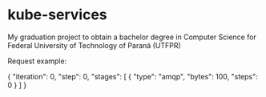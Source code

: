 # kube-services
My graduation project to obtain a bachelor degree in Computer Science for Federal University of Technology of Paraná (UTFPR)

Request example:

{
  "iteration": 0,
  "step": 0,
  "stages": [
    {
      "type": "amqp",
      "bytes": 100,
      "steps": 0
    }
  ]
}